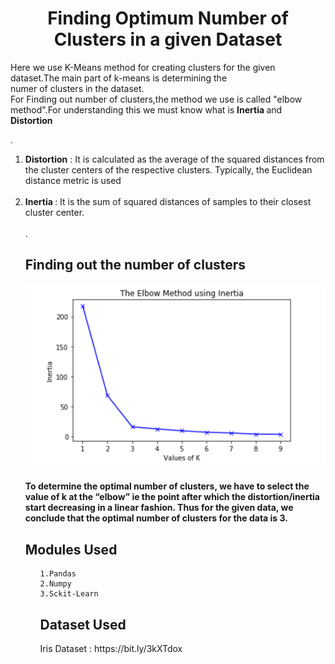 <h1 align="center">Finding Optimum Number of Clusters in a given Dataset </h1>




  <p> Here we use K-Means method for creating clusters for the given dataset.The main part of k-means is determining the <br>
    numer of clusters in the dataset.<br>
    For Finding out number of clusters,the method we use is called "elbow method".For understanding this we must know what is <b> Inertia </b> 
    and <b> Distortion </b> </p>.
    <ol>
    <li> <b>Distortion</b> : It is calculated as the average of the squared distances from the cluster centers of the respective clusters. Typically, the Euclidean distance metric is used  </li> <br>
  <li> <b>Inertia </b> : It is the sum of squared distances of samples to their closest cluster center. </li> <br>.
  
  <div class="elbow">
  <h2> Finding out the number of clusters </h2>
 <img src="inertia.png"> <br>
 
 <p> <b>To determine the optimal number of clusters, we have to select the value of k at the “elbow” ie the point after which the distortion/inertia start decreasing in a linear fashion. Thus for the given data, we conclude that the optimal number of clusters for the data is 3.</b></p>
 </div>
  
 <div class="modules">
  <h2> Modules Used </h2>
  <ol>
    
    1.Pandas
    2.Numpy
    3.Sckit-Learn
    
   </ol>
   </div>
   <ol>
   <h2> Dataset Used </h2>
  <l1> Iris Dataset :  https://bit.ly/3kXTdox </l1>
      
      
